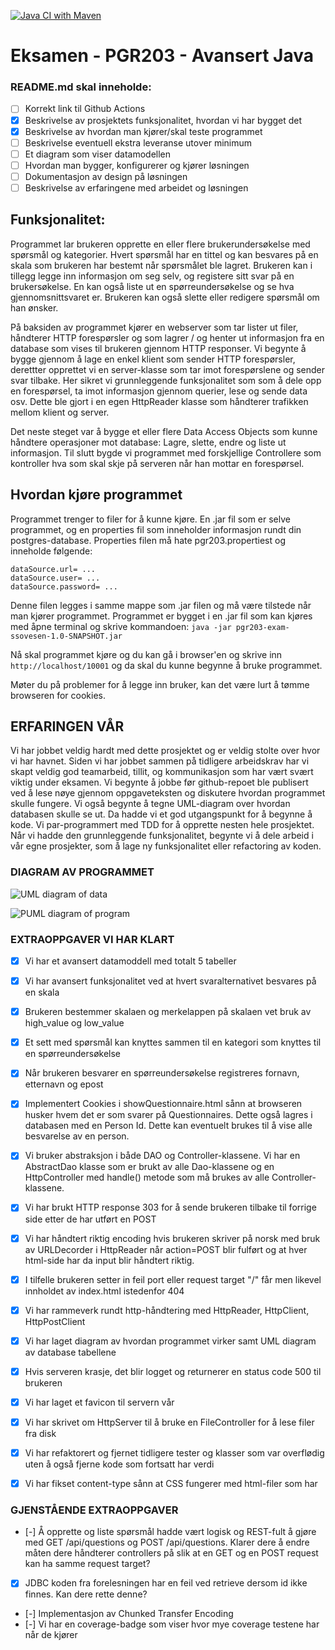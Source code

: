 [![Java CI with Maven](https://github.com/kristiania-pgr203-2021/pgr203-exam-ssovesen/actions/workflows/maven.yml/badge.svg)](https://github.com/kristiania-pgr203-2021/pgr203-exam-ssovesen/actions/workflows/maven.yml)

# Eksamen - PGR203 - Avansert Java
### README.md skal inneholde:

* [ ] Korrekt link til Github Actions
* [x] Beskrivelse av prosjektets funksjonalitet, hvordan vi har bygget det
* [x] Beskrivelse av hvordan man kjører/skal teste programmet
* [ ] Beskrivelse eventuell ekstra leveranse utover minimum
* [ ] Et diagram som viser datamodellen
* [ ] Hvordan man bygger, konfigurerer og kjører løsningen
* [ ] Dokumentasjon av design på løsningen
* [ ] Beskrivelse av erfaringene med arbeidet og løsningen

## Funksjonalitet:

Programmet lar brukeren opprette en eller flere brukerundersøkelse med spørsmål og kategorier. Hvert spørsmål har en tittel og kan besvares på en skala som brukeren har bestemt når spørsmålet ble lagret. Brukeren kan i tillegg legge inn informasjon om seg selv, og registere sitt svar på en brukersøkelse. En kan også liste ut en spørreundersøkelse og se hva gjennomsnittsvaret er. Brukeren kan også slette eller redigere spørsmål om han ønsker.

På baksiden av programmet kjører en webserver som tar lister ut filer, håndterer HTTP forespørsler og som lagrer / og henter ut informasjon fra en database som vises til brukeren gjennom HTTP responser.
Vi begynte å bygge gjennom å lage en enkel klient som sender HTTP forespørsler, derettter opprettet vi en server-klasse som tar imot forespørslene og sender svar tilbake. Her sikret vi grunnleggende funksjonalitet som som å dele opp en forespørsel, ta imot informasjon gjennom querier, lese og sende data osv. Dette ble gjort i en egen HttpReader klasse som håndterer trafikken mellom klient og server. 

Det neste steget var å bygge et eller flere Data Access Objects som kunne håndtere operasjoner mot database: Lagre, slette, endre og liste ut informasjon. Til slutt bygde vi programmet med forskjellige Controllere som kontroller hva som skal skje på serveren når han mottar en forespørsel. 


## Hvordan kjøre programmet

Programmet trenger to filer for å kunne kjøre. En .jar fil som er selve programmet, og en properties fil som inneholder informasjon rundt din postgres-database.
Properties filen må hate pgr203.propertiest og inneholde følgende: 
```
dataSource.url= ...
dataSource.user= ...
dataSource.password= ...
```
Denne filen legges i samme mappe som .jar filen og må være tilstede når man kjører programmet. 
Programmet er bygget i en .jar fil som kan kjøres med åpne terminal og skrive kommandoen:
```java -jar pgr203-exam-ssovesen-1.0-SNAPSHOT.jar```

Nå skal programmet kjøre og du kan gå i browser'en og skrive inn ```http://localhost/10001``` og da skal du kunne begynne å bruke programmet. 

Møter du på problemer for å legge inn bruker, kan det være lurt å tømme browseren for cookies.

## ERFARINGEN VÅR
Vi har jobbet veldig hardt med dette prosjektet og er veldig stolte over hvor vi har havnet. Siden vi har jobbet sammen på tidligere arbeidskrav har vi skapt veldig god teamarbeid, tillit, og kommunikasjon som har vært svært viktig under eksamen. Vi begynte å jobbe før github-repoet ble publisert ved å lese nøye gjennom oppgaveteksten og diskutere hvordan programmet skulle fungere. Vi også begynte å tegne UML-diagram over hvordan databasen skulle se ut. Da hadde vi et god utgangspunkt for å begynne å kode. Vi par-programmert med TDD for å opprette nesten hele prosjektet. Når vi hadde den grunnleggende funksjonalitet, begynte vi å dele arbeid i vår egne prosjekter, som å lage ny funksjonalitet eller refactoring av koden.

### DIAGRAM AV PROGRAMMET
![UML diagram of data](https://github.com/kristiania-pgr203-2021/pgr203-exam-ssovesen/doc/UML.png)

![PUML diagram of program](https://github.com/kristiania-pgr203-2021/pgr203-exam-ssovesen/doc/PUML.png)


### EXTRAOPPGAVER VI HAR KLART
* [x] Vi har et avansert datamoddell med totalt 5 tabeller
* [x] Vi har avansert funksjonalitet ved at hvert svaralternativet besvares på en skala 
* [x] Brukeren bestemmer skalaen og merkelappen på skalaen vet bruk av high_value og low_value
* [x] Et sett med spørsmål kan knyttes sammen til en kategori som knyttes til en spørreundersøkelse
* [x] Når brukeren besvarer en spørreundersøkelse registreres fornavn, etternavn og epost
* [x] Implementert Cookies i showQuestionnaire.html sånn at browseren husker hvem det er som svarer på Questionnaires. Dette også lagres i databasen med en Person Id. Dette kan eventuelt brukes til å vise alle besvarelse av en person.
* [x] Vi bruker abstraksjon i både DAO og Controller-klassene. Vi har en AbstractDao klasse som er brukt av alle Dao-klassene og en HttpController med handle() metode som må brukes av alle Controller-klassene.
* [x] Vi har brukt HTTP response 303 for å sende brukeren tilbake til forrige side etter de har utført en POST 
* [x] Vi har håndtert riktig encoding hvis brukeren skriver på norsk med bruk av URLDecorder i HttpReader når action=POST blir fulført og at hver html-side har <html lang="no"> da input blir håndtert riktig.
* [x] I tilfelle brukeren setter in feil port eller request target "/" får men likevel innholdet av index.html istedenfor 404
* [x] Vi har rammeverk rundt http-håndtering med HttpReader, HttpClient, HttpPostClient
* [x] Vi har laget diagram av hvordan programmet virker samt UML diagram av database tabellene
* [x] Hvis serveren krasje, det blir logget og returnerer en status code 500 til brukeren
* [x] Vi har laget et favicon til servern vår
* [x] Vi har skrivet om HttpServer til å bruke en FileController for å lese filer fra disk
* [x] Vi har refaktorert og fjernet tidligere tester og klasser som var overflødig uten å også fjerne kode som fortsatt har verdi
* [x] Vi har fikset content-type sånn at CSS fungerer med html-filer som har <!DOCTYPE html>


### GJENSTÅENDE EXTRAOPPGAVER

* [-] Å opprette og liste spørsmål hadde vært logisk og REST-fult å gjøre med GET /api/questions og POST /api/questions. Klarer dere å endre måten dere håndterer controllers på slik at en GET og en POST request kan ha samme request target?
* [x] JDBC koden fra forelesningen har en feil ved retrieve dersom id ikke finnes. Kan dere rette denne?
* [-] Implementasjon av Chunked Transfer Encoding
* [-] Vi har en coverage-badge som viser hvor mye coverage testene har når de kjører

